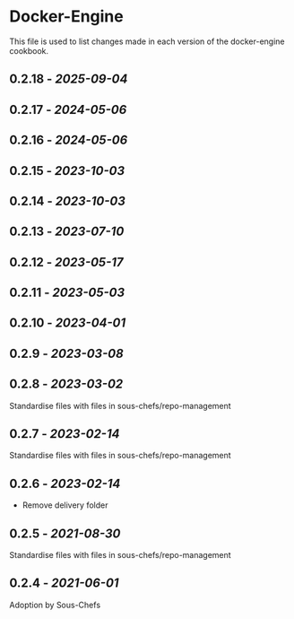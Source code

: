# Docker-Engine

This file is used to list changes made in each version of the docker-engine cookbook.

## 0.2.18 - *2025-09-04*

## 0.2.17 - *2024-05-06*

## 0.2.16 - *2024-05-06*

## 0.2.15 - *2023-10-03*

## 0.2.14 - *2023-10-03*

## 0.2.13 - *2023-07-10*

## 0.2.12 - *2023-05-17*

## 0.2.11 - *2023-05-03*

## 0.2.10 - *2023-04-01*

## 0.2.9 - *2023-03-08*

## 0.2.8 - *2023-03-02*

Standardise files with files in sous-chefs/repo-management

## 0.2.7 - *2023-02-14*

Standardise files with files in sous-chefs/repo-management

## 0.2.6 - *2023-02-14*

- Remove delivery folder

## 0.2.5 - *2021-08-30*

Standardise files with files in sous-chefs/repo-management

## 0.2.4 - *2021-06-01*

Adoption by Sous-Chefs
